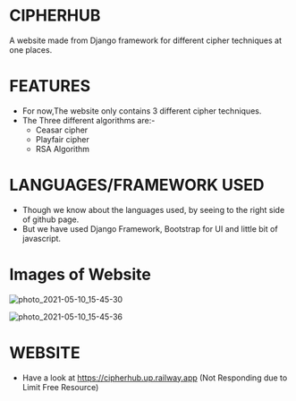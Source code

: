 # CIPHERHUB
A website made from Django framework for different cipher techniques at one places.

# FEATURES
  - For now,The website only contains 3 different cipher techniques.
  - The Three different algorithms are:-
    - Ceasar cipher     
    - Playfair cipher 
    - RSA Algorithm 

# LANGUAGES/FRAMEWORK USED 
  - Though we know about the languages used, by seeing to the right side of github page. 
  - But we have used Django Framework, Bootstrap for UI and little bit of javascript.

# Images of Website
  ![photo_2021-05-10_15-45-30](https://user-images.githubusercontent.com/53119534/117644140-cd2e8e80-b1a6-11eb-910a-3f77150179a3.jpg)
  
  ![photo_2021-05-10_15-45-36](https://user-images.githubusercontent.com/53119534/117644146-ce5fbb80-b1a6-11eb-8069-5fa987fc79ba.jpg)
  

# WEBSITE
 - Have a look at 
https://cipherhub.up.railway.app (Not Responding due to Limit Free Resource)



